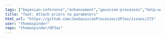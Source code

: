 ```yaml
---
tags: ["bayesian-inference","enhancement","gaussian-processes","help-wanted","jax","machine-learning","probabilistic-programming","stale"]
title: "feat: Attach priors to parameters"
html_url: "https://github.com/JaxGaussianProcesses/GPJax/issues/273"
user: "thomaspinder"
repo: "thomaspinder/GPJax"
---
```


